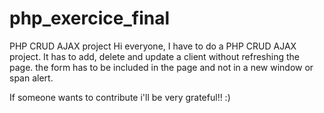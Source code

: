 # php_exercice_final
PHP CRUD AJAX project
Hi everyone, I have to do a PHP CRUD AJAX project. It has to add, delete and update a client without refreshing the page. 
the form has to be included in the page and not in a new window or span alert.

If someone wants to contribute i'll be very grateful!! :)
